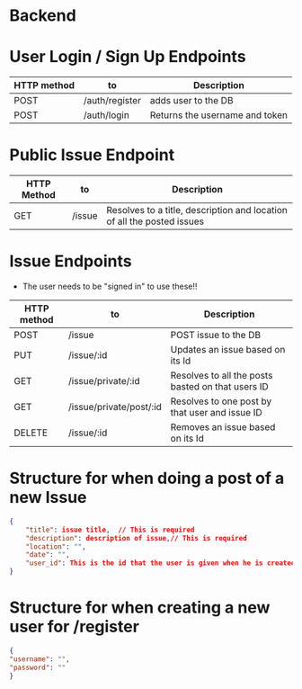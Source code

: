 # Backend

# User Login / Sign Up Endpoints

| HTTP method | to             | Description                    |
| ----------- | -------------- | ------------------------------ |
| POST        | /auth/register | adds user to the DB            |
| POST        | /auth/login    | Returns the username and token |

# Public Issue Endpoint

| HTTP Method | to     | Description                                                            |
| ----------- | ------ | ---------------------------------------------------------------------- |
| GET         | /issue | Resolves to a title, description and location of all the posted issues |

# Issue Endpoints

- The user needs to be "signed in" to use these!!

| HTTP method | to                      | Description                                       |
| ----------- | ----------------------- | ------------------------------------------------- |
| POST        | /issue                  | POST issue to the DB                              |
| PUT         | /issue/:id              | Updates an issue based on its Id                  |
| GET         | /issue/private/:id      | Resolves to all the posts basted on that users ID |
| GET         | /issue/private/post/:id | Resolves to one post by that user and issue ID    |
| DELETE      | /issue/:id              | Removes an issue based on its Id                  |

# Structure for when doing a post of a new Issue

```JSON
{
    "title": issue title,  // This is required
    "description": description of issue,// This is required
    "location": "",
    "date": "",
    "user_id": This is the id that the user is given when he is created // This is required
}
```

# Structure for when creating a new user for /register

```JSON
{
"username": "",
"password": ""
}
```

